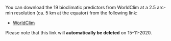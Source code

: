 You can download the 19 bioclimatic predictors from WorldClim at a 2.5 arc-min resolution (ca. 5 km at the equator) from the following link:

- [WorldClim](https://transferxl.com/08DTvFcCBRvtT)

Please note that this link will **automatically be deleted** on 15-11-2020.
